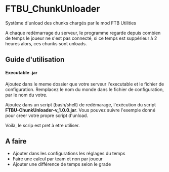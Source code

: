 # FTBU_ChunkUnloader

Système d'unload des chunks chargés par le mod FTB Utilities

A chaque redémarrage du serveur, le programme regarde depuis combien de temps le joueur ne s'est pas connecté, si ce temps est suppérieur à 2 heures alors, ces chunks sont unloads.

## Guide d'utilisation

#### Executable .jar
Ajoutez dans le meme dossier que votre serveur l'executable et le fichier de configuration.
Remplacez le nom du monde dans le fichier de configuration, par le nom du votre.

Ajoutez dans un script (bash/shell) de redémarage, l'exécution du script **FTBU-ChunkUnloader-v_1.0.0.jar**. Vous pouvez suivre l'exemple donné pour creer votre propre script d'unload.

Voilà, le scrip est pret à etre utiliser.


## A faire
- Ajouter dans les configurations les réglages du temps
- Faire une calcul par team et non par joueur
- Ajouter une différence de temps selon le grade
